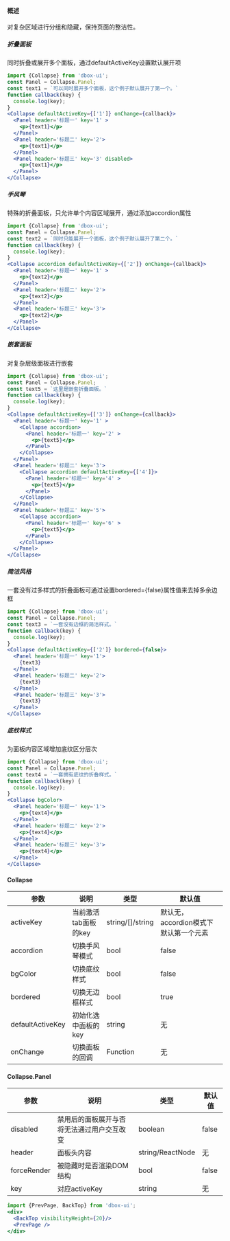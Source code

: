 #### **概述**
对复杂区域进行分组和隐藏，保持页面的整洁性。

##### **折叠面板**
同时折叠或展开多个面板，通过defaultActiveKey设置默认展开项
```jsx
import {Collapse} from 'dbox-ui';
const Panel = Collapse.Panel;
const text1 = `可以同时展开多个面板，这个例子默认展开了第一个。`
function callback(key) {
  console.log(key);
}
<Collapse defaultActiveKey={['1']} onChange={callback}>
  <Panel header='标题一' key='1' >
    <p>{text1}</p>
  </Panel>
  <Panel header='标题二' key='2'>
    <p>{text1}</p>
  </Panel>
  <Panel header='标题三' key='3' disabled>
    <p>{text1}</p>
  </Panel>
</Collapse>
```

##### **手风琴**
特殊的折叠面板，只允许单个内容区域展开，通过添加accordion属性
```jsx
import {Collapse} from 'dbox-ui';
const Panel = Collapse.Panel;
const text2 = `同时只能展开一个面板，这个例子默认展开了第二个。`
function callback(key) {
  console.log(key);
}
<Collapse accordion defaultActiveKey={['2']} onChange={callback}>
  <Panel header='标题一' key='1' >
    <p>{text2}</p>
  </Panel>
  <Panel header='标题二' key='2'>
    <p>{text2}</p>
  </Panel>
  <Panel header='标题三' key='3'>
    <p>{text2}</p>
  </Panel>
</Collapse>
```


##### **嵌套面板**
对复杂层级面板进行嵌套
```jsx
import {Collapse} from 'dbox-ui';
const Panel = Collapse.Panel;
const text5 = `这里是嵌套折叠面板。`
function callback(key) {
  console.log(key);
}
<Collapse defaultActiveKey={['3']} onChange={callback}>
  <Panel header='标题一' key='1' >
    <Collapse accordion>
      <Panel header='标题一' key='2' >
        <p>{text5}</p>
      </Panel>
    </Collapse>
  </Panel>
  <Panel header='标题二' key='3'>
    <Collapse accordion defaultActiveKey={['4']}>
      <Panel header='标题一' key='4' >
        <p>{text5}</p>
      </Panel>
    </Collapse>
  </Panel>
  <Panel header='标题三' key='5'>
    <Collapse accordion>
      <Panel header='标题一' key='6' >
        <p>{text5}</p>
      </Panel>
    </Collapse>
  </Panel>
</Collapse>
```

##### **简洁风格**
一套没有过多样式的折叠面板可通过设置bordered={false}属性值来去掉多余边框
```jsx
import {Collapse} from 'dbox-ui';
const Panel = Collapse.Panel;
const text3 = `一套没有边框的简洁样式。`
function callback(key) {
  console.log(key);
}
<Collapse defaultActiveKey={['2']} bordered={false}>
  <Panel header='标题一' key='1'>
    {text3}
  </Panel>
  <Panel header='标题二' key='2'>
    {text3}
  </Panel>
  <Panel header='标题三' key='3'>
    {text3}
  </Panel>
</Collapse>
```

##### **底纹样式**
为面板内容区域增加底纹区分层次
```jsx
import {Collapse} from 'dbox-ui';
const Panel = Collapse.Panel;
const text4 = `一套拥有底纹的折叠样式。`
function callback(key) {
  console.log(key);
}
<Collapse bgColor>
  <Panel header='标题一' key='1'>
    <p>{text4}</p>
  </Panel>
  <Panel header='标题二' key='2'>
    <p>{text4}</p>
  </Panel>
  <Panel header='标题三' key='3'>
    <p>{text4}</p>
  </Panel>
</Collapse>
```


#### **Collapse**

| 参数 | 说明 | 类型 | 默认值 |
| --- | --- | --- | --- |
| activeKey | 当前激活tab面板的key | string/[]/string |默认无，accordion模式下默认第一个元素 |
| accordion | 切换手风琴模式 | bool | false |
| bgColor | 切换底纹样式 | bool | false |
| bordered | 切换无边框样式 | bool | true |
| defaultActiveKey | 初始化选中面板的key | string | 无 |
| onChange | 切换面板的回调 | Function | 无 |

#### **Collapse.Panel**

| 参数 | 说明 | 类型 | 默认值 |
| --- | --- | --- | --- |
| disabled | 禁用后的面板展开与否将无法通过用户交互改变 | boolean | false |
| header | 面板头内容 | string/ReactNode | 无|
| forceRender | 被隐藏时是否渲染DOM结构 | bool | false|
| key | 对应activeKey | string | 无 |


```jsx noeditor
import {PrevPage, BackTop} from 'dbox-ui';
<div>
  <BackTop visibilityHeight={20}/>
  <PrevPage />
</div>
```
